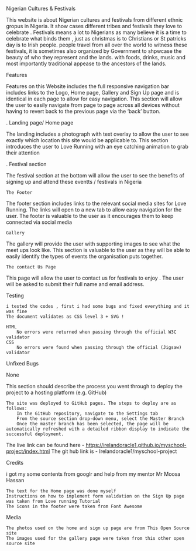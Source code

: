 Nigerian Cultures & Festivals

This website is about Nigerian cultures and festivals from different
ethnic gropus in Nigeria.
It show cases different tribes and festivals they love to celebrate .
Festivals means a lot to Nigerians as many believe it is a time to celebrate 
what binds them , just as christmas is to Christians or St patricks day is to Irish people.
people travel from all over the world to witness these festivals, it is sometimes also 
organized by Government to shpwcase the beauty of who they represent and the lands.
with foods, drinks, music and most importantly traditional appease to the ancestors of the lands.




Features

Features on this Website includes
the full responsive navigation bar includes links to the Logo, Home page, Gallery and Sign Up page 
and is identical in each page to allow for easy navigation.
This section will allow the user to easily navigate from page to page across all devices without having to 
revert back to the previous page via the ‘back’ button.


. Landing page/ Home page

 The landing includes a photograph with text overlay to allow the user to 
see exactly which location this site would be applicable to.
 This section introduces the user to Love Running with an eye 
catching animation to grab their attention



.
Festival section

 The festival section at the bottom will allow the user to see the benefits of signing up 
and attend these eventts / festivals in Nigeria




    The Footer
The footer section includes links to the relevant social media sites for Love Running. 
The links will open to a new tab to allow easy navigation for the user.
The footer is valuable to the user as it encourages them to keep connected via social media




    Gallery
 The gallery will provide the user with supporting images to see what the meet ups look like.
 This section is valuable to the user as they will be able to
 easily identify the types of events the organisation puts together.





    The contact Us Page
This page will allow the user to contact us for festivals to enjoy . 
The user will be asked to submit their full name and email address.


Testing

	i tested the codes , first i had some bugs and fixed everything and it was fine 
    The document validates as CSS level 3 + SVG ! 

    HTML
        No errors were returned when passing through the official W3C validator
    CSS
        No errors were found when passing through the official (Jigsaw) validator

Unfixed Bugs

None

This section should describe the process you went through to deploy the project to a hosting platform (e.g. GitHub)

    The site was deployed to GitHub pages. The steps to deploy are as follows:
        In the GitHub repository, navigate to the Settings tab
        From the source section drop-down menu, select the Master Branch
        Once the master branch has been selected, the page will be automatically refreshed with a detailed ribbon display to indicate the successful deployment.

The live link can be found here - https://irelandoracle1.github.io/myschool-project/index.html
The git hub link is - Irelandoracle1/myschool-project 


Credits


i got my some contents from googlr and help from my mentor Mr Moosa Hassan


    The text for the Home page was done myself
    Instructions on how to implement form validation on the Sign Up page was taken from Love running Tutorial
    The icons in the footer were taken from Font Awesome

Media

    The photos used on the home and sign up page are from This Open Source site
    The images used for the gallery page were taken from this other open source site


